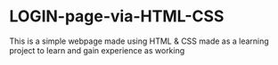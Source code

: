 # LOGIN-page-via-HTML-CSS
This is a simple webpage made using HTML &amp; CSS made as a learning project to learn and gain experience as working
